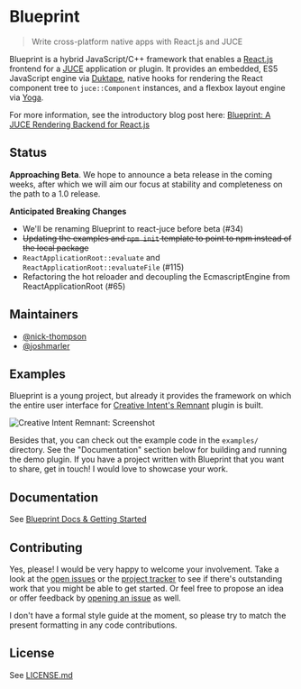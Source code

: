 # Blueprint
> Write cross-platform native apps with React.js and JUCE

Blueprint is a hybrid JavaScript/C++ framework that enables a [React.js](https://reactjs.org/) frontend for a [JUCE](http://juce.com/) application or plugin. It provides an embedded, ES5 JavaScript engine via [Duktape](http://duktape.org/), native hooks for rendering the React component tree to `juce::Component` instances, and a flexbox layout engine via [Yoga](https://yogalayout.com/).

For more information, see the introductory blog post here: [Blueprint: A JUCE Rendering Backend for React.js](https://nickwritesablog.com/blueprint-a-juce-rendering-backend-for-react-js)

## Status

**Approaching Beta**. We hope to announce a beta release in the coming weeks, after which we will aim our focus at stability and completeness on the path
to a 1.0 release.

**Anticipated Breaking Changes**
* We'll be renaming Blueprint to react-juce before beta (#34)
* ~~Updating the examples and `npm init` template to point to npm instead of the local package~~
* `ReactApplicationRoot::evaluate` and `ReactApplicationRoot::evaluateFile` (#115)
* Refactoring the hot reloader and decoupling the EcmascriptEngine from ReactApplicationRoot (#65)


## Maintainers

* [@nick-thompson](https://github.com/nick-thompson)
* [@joshmarler](https://github.com/JoshMarler)

## Examples
Blueprint is a young project, but already it provides the framework on which the entire user interface for [Creative Intent's Remnant](https://www.creativeintent.co/product/remnant) plugin is built.

![Creative Intent Remnant: Screenshot](https://github.com/nick-thompson/blueprint/blob/master/RemnantScreenShot.jpg)

Besides that, you can check out the example code in the `examples/` directory. See the "Documentation" section
below for building and running the demo plugin. If you have a project written with Blueprint that you want to share, get in touch! I would
love to showcase your work.

## Documentation

See [Blueprint Docs & Getting Started](https://nick-thompson.github.io/blueprint/)

## Contributing
Yes, please! I would be very happy to welcome your involvement. Take a look at the [open issues](https://github.com/nick-thompson/blueprint/issues)
or the [project tracker](https://github.com/nick-thompson/blueprint/projects/1) to see if there's outstanding work that you might
be able to get started. Or feel free to propose an idea or offer feedback by [opening an issue](https://github.com/nick-thompson/blueprint/issues/new) as well.

I don't have a formal style guide at the moment, so please try to match the present formatting in any code contributions.

## License

See [LICENSE.md](https://github.com/nick-thompson/blueprint/blob/master/LICENSE.md)
